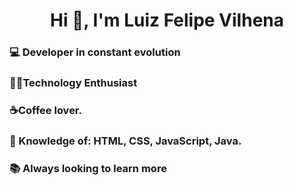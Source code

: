 <h1 align="center">Hi 👋, I'm Luiz Felipe Vilhena</h1>
  
<h3>💻 Developer in constant evolution</h3> 
<h3>🐱‍💻Technology Enthusiast</h3> 
<h3>☕Coffee lover.</h3> 
<h3>🚀 Knowledge of: HTML, CSS, JavaScript, Java.</h3>           
<h3>📚 Always looking to learn more</h3>
